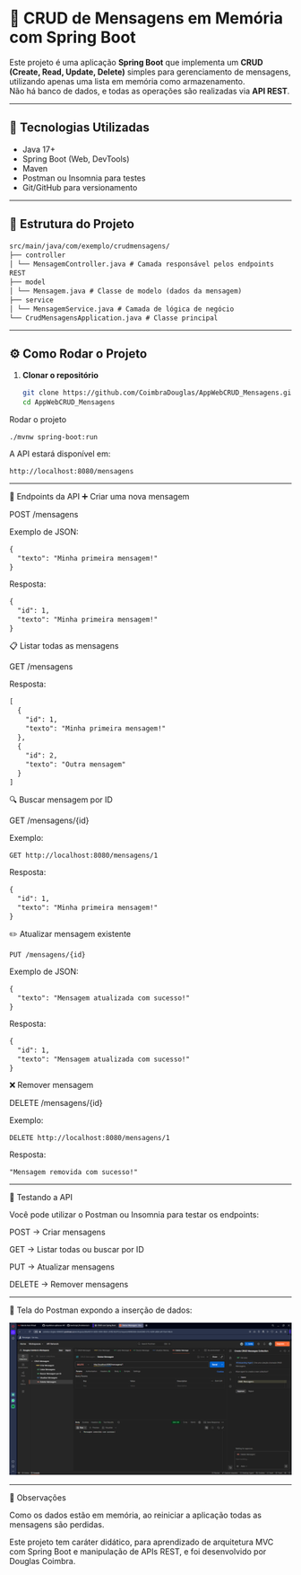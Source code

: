
# 📝 CRUD de Mensagens em Memória com Spring Boot

Este projeto é uma aplicação **Spring Boot** que implementa um **CRUD (Create, Read, Update, Delete)** simples para gerenciamento de mensagens, utilizando apenas uma lista em memória como armazenamento.  
Não há banco de dados, e todas as operações são realizadas via **API REST**.

---

## 🚀 Tecnologias Utilizadas
- Java 17+
- Spring Boot (Web, DevTools)
- Maven
- Postman ou Insomnia para testes
- Git/GitHub para versionamento

---

## 📂 Estrutura do Projeto

```
src/main/java/com/exemplo/crudmensagens/
├── controller
│ └── MensagemController.java # Camada responsável pelos endpoints REST
├── model
│ └── Mensagem.java # Classe de modelo (dados da mensagem)
├── service
│ └── MensagemService.java # Camada de lógica de negócio
└── CrudMensagensApplication.java # Classe principal
```

---

## ⚙️ Como Rodar o Projeto

1. **Clonar o repositório**
   ```bash
   git clone https://github.com/CoimbraDouglas/AppWebCRUD_Mensagens.git
   cd AppWebCRUD_Mensagens
   ```

Rodar o projeto
```
./mvnw spring-boot:run
```

A API estará disponível em:
```
http://localhost:8080/mensagens
```

---

📌 Endpoints da API
➕ Criar uma nova mensagem

POST /mensagens

Exemplo de JSON:
```
{
  "texto": "Minha primeira mensagem!"
}
```

Resposta:
```
{
  "id": 1,
  "texto": "Minha primeira mensagem!"
}
```

📋 Listar todas as mensagens

GET /mensagens

Resposta:
```
[
  {
    "id": 1,
    "texto": "Minha primeira mensagem!"
  },
  {
    "id": 2,
    "texto": "Outra mensagem"
  }
]
```

🔍 Buscar mensagem por ID

GET /mensagens/{id}

Exemplo:
```
GET http://localhost:8080/mensagens/1
```

Resposta:
```
{
  "id": 1,
  "texto": "Minha primeira mensagem!"
}
```

✏️ Atualizar mensagem existente
```
PUT /mensagens/{id}
```
Exemplo de JSON:
```
{
  "texto": "Mensagem atualizada com sucesso!"
}
```

Resposta:
```
{
  "id": 1,
  "texto": "Mensagem atualizada com sucesso!"
}
```

❌ Remover mensagem

DELETE /mensagens/{id}

Exemplo:
```
DELETE http://localhost:8080/mensagens/1
```
Resposta:
```
"Mensagem removida com sucesso!"
```

---

🧪 Testando a API

Você pode utilizar o Postman ou Insomnia para testar os endpoints:

POST → Criar mensagens

GET → Listar todas ou buscar por ID

PUT → Atualizar mensagens

DELETE → Remover mensagens

---

📸 Tela do Postman expondo a inserção de dados:

![Descrição da Imagem](src/main/resources/images/Captura%20de%20tela%202025-10-02%20211832.png)

---

📖 Observações

Como os dados estão em memória, ao reiniciar a aplicação todas as mensagens são perdidas.

Este projeto tem caráter didático, para aprendizado de arquitetura MVC com Spring Boot e manipulação de APIs REST, e foi desenvolvido por Douglas Coimbra.
